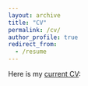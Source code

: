 ```yaml
---
layout: archive
title: "CV"
permalink: /cv/
author_profile: true
redirect_from:
  - /resume
---
```


Here is my [current CV](/files/CV.pdf):
<object data="/files/CV.pdf" type="application/pdf" width="100%"> 
</object>

